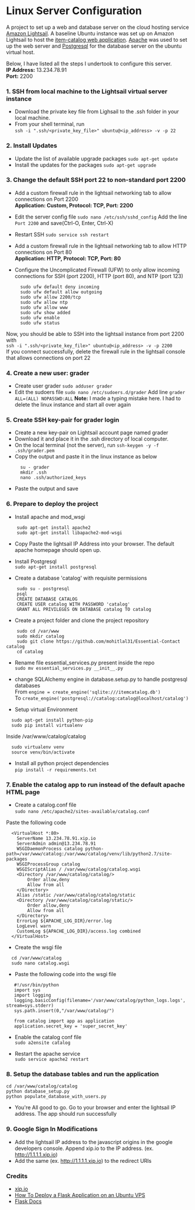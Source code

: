 # Linux Server Configuration

A project to set up a web and database server on the cloud hosting
service [Amazon Lightsail](https://aws.amazon.com/lightsail/).
A baseline Ubuntu instance was set up on Amazon Lightsail
to host the [item-catalog web application](https://github.com/mohitlal31/Essential-Contacts).
[Apache](https://httpd.apache.org/) was used
to set up the web server and [Postgresql](https://www.postgresql.org/) for the database
server on the ubuntu virtual host.

Below, I have listed all the steps I undertook to configure this server.</br>
**IP Address:** 13.234.78.91</br>
**Port:** 2200

### 1. SSH from local machine to the Lightsail virtual server instance

  - Download the private key file from Lighsail to the .ssh folder in your local
    machine.
  - From your shell terminal, run
    </br>`ssh -i ".ssh/<private_key_file>" ubuntu@<ip_address> -v -p 22`

### 2. Install Updates

  - Update the list of available upgrade packages
    `sudo apt-get update`
  - Install the updates for the packages
    `sudo apt-get upgrade`

### 3. Change the default SSH port 22 to non-standard port 2200

  - Add a custom firewall rule in the lightsail networking tab to
    allow connections on Port 2200</br>
    **Application: Custom, Protocol: TCP, Port: 2200**
  - Edit the server config file `sudo nano /etc/ssh/sshd_config`
    Add the line `Port 2200` and save(Ctrl-O, Enter, Ctrl-X)
  - Restart SSH `sudo service ssh restart`

  - Add a custom firewall rule in the lightsail networking tab to
    allow HTTP connections on Port 80</br>
    **Application: HTTP, Protocol: TCP, Port: 80**

  - Configure the Uncomplicated Firewall (UFW) to only allow incoming connections
    for SSH (port 2200), HTTP (port 80), and NTP (port 123)
    ```
      sudo ufw default deny incoming
      sudo ufw default allow outgoing
      sudo ufw allow 2200/tcp
      sudo ufw allow ntp
      sudo ufw allow www
      sudo ufw show added
      sudo ufw enable
      sudo ufw status
    ```

  Now, you should be able to SSH into the lightsail instance from port 2200
  with </br>`ssh -i ".ssh/<private_key_file>" ubuntu@<ip_address> -v -p 2200`</br>
  If you connect successfully, delete the firewall rule in the lightsail console
  that allows connections on port 22

### 4. Create a new user: grader

  - Create user grader `sudo adduser grader`
  - Edit the sudoers file `sudo nano /etc/sudoers.d/grader`
    Add line `grader ALL=(ALL) NOPASSWD:ALL`
    **Note:** I made a typing mistake here. I had to delete the linux instance and start all over again

### 5. Create SSH key-pair for grader login

  - Create a new key-pair on Lightsail account page named grader
  - Download it and place it in the .ssh directory of local computer.
  - On the local terminal (not the server),
  run `ssh-keygen -y -f .ssh/grader.pem`
  - Copy the output and paste it in the linux instance as below
    ```
      su - grader
      mkdir .ssh
      nano .ssh/authorized_keys
    ```
  - Paste the output and save
  
### 6. Prepare to deploy the project

  - Install apache and mod_wsgi
  ```
      sudo apt-get install apache2
      sudo apt-get install libapache2-mod-wsgi
  ```

  - Copy Paste the lightsail IP Address into your browser. The default
  apache homepage should open up.

  - Install Postgresql
  </br>`sudo apt-get install postgresql`

  - Create a database 'catalog' with requisite permissions
  ```
      sudo su - postgresql
      psql
      CREATE DATABASE CATALOG
      CREATE USER catalog WITH PASSWORD 'catalog'
      GRANT ALL PRIVILEGES ON DATABASE catalog TO catalog
  ```

  - Create a project folder and clone the project repository
  ```
      sudo cd /var/www
      sudo mkdir catalog
      sudo git clone https://github.com/mohitlal31/Essential-Contact catalog
      cd catalog
  ```

  - Rename file essential_services.py present inside the repo</br>
  `sudo mv essential_services.py __init__.py`

  - change SQLAlchemy engine in database.setup.py to handle postgresql databases
  </br>From `engine = create_engine('sqlite:///itemcatalog.db')`
  </br>To `create_engine('postgresql://catalog:catalog@localhost/catalog')`

  - Setup virtual Environment
  ```
    sudo apt-get install python-pip
    sudo pip install virtualenv
  ```
   Inside /var/www/catalog/catalog
  ```
    sudo virtualenv venv
    source venv/bin/activate
  ```

  - Install all python project dependencies
  </br>`pip install -r requirements.txt`

### 7. Enable the catalog app to run instead of the default apache HTML page

  - Create a catalog.conf file
  </br>`sudo nano /etc/apache2/sites-available/catalog.conf`

  Paste the following code
  ```
    <VirtualHost *:80>
      ServerName 13.234.78.91.xip.io
      ServerAdmin admin@13.234.78.91
      WSGIDaemonProcess catalog python-path=/var/www/catalog:/var/www/catalog/venv/lib/python2.7/site-packages
      WSGIProcessGroup catalog
      WSGIScriptAlias / /var/www/catalog/catalog.wsgi
      <Directory /var/www/catalog/catalog/>
          Order allow,deny
          Allow from all
      </Directory>
      Alias /static /var/www/catalog/catalog/static
      <Directory /var/www/catalog/catalog/static/>
          Order allow,deny
          Allow from all
      </Directory>
      ErrorLog ${APACHE_LOG_DIR}/error.log
      LogLevel warn
      CustomLog ${APACHE_LOG_DIR}/access.log combined
    </VirtualHost>
  ```

  - Create the wsgi file
  ```
    cd /var/www/catalog
    sudo nano catalog.wsgi
  ```

  - Paste the following code into the wsgi file
  ```
     #!/usr/bin/python
     import sys
     import logging
     logging.basicConfig(filename='/var/www/catalog/python_logs.logs', stream=sys.stderr)
     sys.path.insert(0,"/var/www/catalog/")

     from catalog import app as application
     application.secret_key = 'super_secret_key'
  ```

  - Enable the catalog conf file
  </br>`sudo a2ensite catalog`

  - Restart the apache service
  </br>`sudo service apache2 restart`

### 8. Setup the database tables and run the application
  
  ```
  cd /var/www/catalog/catalog
  python database_setup.py
  python populate_database_with_users.py
  ```

  - You're All good to go. Go to your browser and enter the lightsail IP address.
  The app should run successfully

### 9. Google Sign In Modifications

  - Add the lightsail IP address to the javascript origins in the google developers
  console. Append xip.io to the IP address. (ex. http://1.1.1.1.xip.io)
  - Add the same (ex. http://1.1.1.1.xip.io) to the redirect URIs

### Credits

  - [xip.io](http://xip.io/)
  - [How To Deploy a Flask Application on an Ubuntu VPS](https://www.digitalocean.com/community/tutorials/how-to-deploy-a-flask-application-on-an-ubuntu-vps)
  - [Flask Docs](http://flask.pocoo.org/docs/1.0/deploying/mod_wsgi/)

